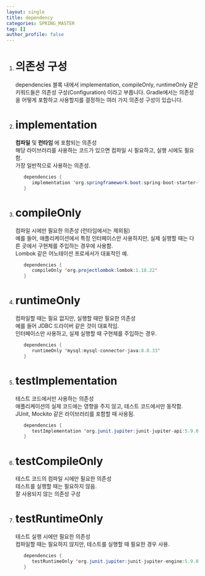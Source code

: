 ```yaml
---
layout: single
title: dependency
categories: SPRING_MASTER
tag: []
author_profile: false
---
```

 
1. # 의존성 구성
   dependencies 블록 내에서 implementation, compileOnly, runtimeOnly 같은 키워드들은 의존성 구성(Configuration) 이라고 부릅니다. Gradle에서는 의존성을 어떻게 포함하고 사용할지를 결정하는 여러 가지 의존성 구성이 있습니다.   

1. #  implementation 
   __컴파일__ 및 __런타임__ 에 포함되는 의존성   
   해당 라이브러리를 사용하는 코드가 있으면 컴파일 시 필요하고, 실행 시에도 필요함.   
   가장 일반적으로 사용하는 의존성.   

   ```java
      dependencies {
         implementation 'org.springframework.boot:spring-boot-starter-web'
      }
   ```

1. # compileOnly
   컴파일 시에만 필요한 의존성 (런타임에서는 제외됨)   
   예를 들어, 애플리케이션에서 특정 인터페이스만 사용하지만, 실제 실행할 때는 다른 곳에서 구현체를 주입하는 경우에 사용함.   
   Lombok 같은 어노테이션 프로세서가 대표적인 예.   
   
   ```java
      dependencies {
         compileOnly 'org.projectlombok:lombok:1.18.22'
      }
   ```

1. # runtimeOnly
   컴파일할 때는 필요 없지만, 실행할 때만 필요한 의존성   
   예를 들어 JDBC 드라이버 같은 것이 대표적임.   
   인터페이스만 사용하고, 실제 실행할 때 구현체를 주입하는 경우.   

   ```java
      dependencies {
         runtimeOnly 'mysql:mysql-connector-java:8.0.33'
      }
   ```   

1. # testImplementation
   테스트 코드에서만 사용하는 의존성   
   애플리케이션의 실제 코드에는 영향을 주지 않고, 테스트 코드에서만 동작함.   
   JUnit, Mockito 같은 라이브러리를 포함할 때 사용됨.   

   ```java
      dependencies {
         testImplementation 'org.junit.jupiter:junit-jupiter-api:5.9.0'
      }
   ```

1. # testCompileOnly
   테스트 코드의 컴파일 시에만 필요한 의존성   
   테스트를 실행할 때는 필요하지 않음.   
   잘 사용되지 않는 의존성 구성   

1. # testRuntimeOnly
   테스트 실행 시에만 필요한 의존성   
   컴파일할 때는 필요하지 않지만, 테스트를 실행할 때 필요한 경우 사용.   

   ```java
      dependencies {
         testRuntimeOnly 'org.junit.jupiter:junit-jupiter-engine:5.9.0'
      }
   ```




